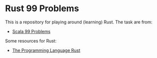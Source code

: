 # Rust 99 Problems

This is a repository for playing around (learning) Rust.
The task are from: 
* [Scala 99 Problems][scala-99-problems]

Some resources for Rust:
* [The Programming Language Rust][rust-book]

[rust-book]: https://doc.rust-lang.org/book/title-page.html
[scala-99-problems]: http://aperiodic.net/phil/scala/s-99/
